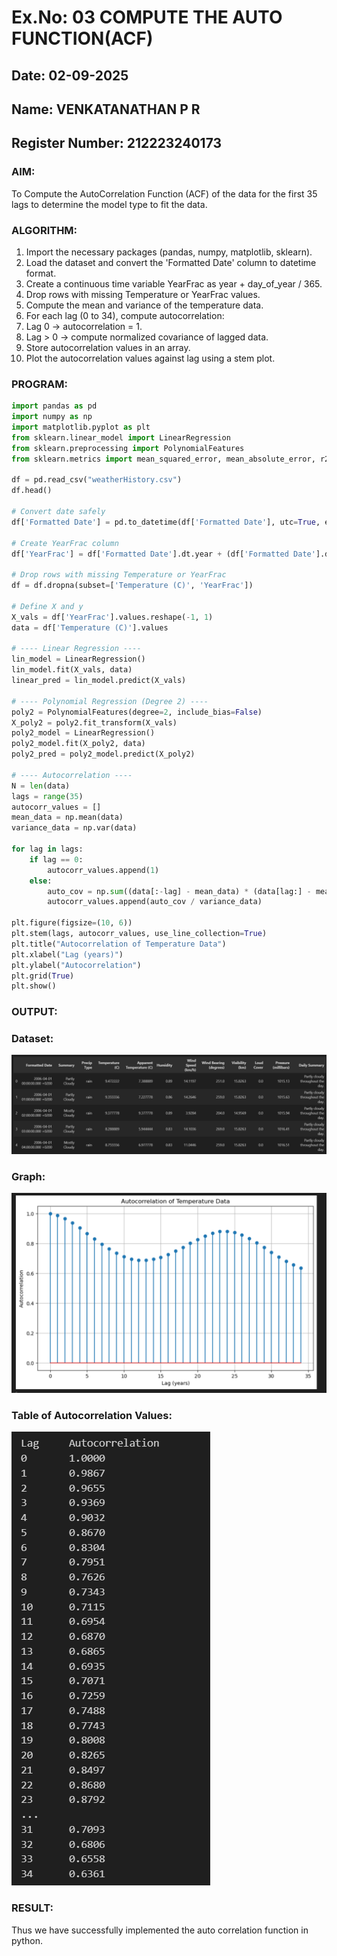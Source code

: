 # Ex.No: 03 COMPUTE THE AUTO FUNCTION(ACF)
## Date: 02-09-2025

## Name: VENKATANATHAN P R
## Register Number: 212223240173

### AIM:
To Compute the AutoCorrelation Function (ACF) of the data for the first 35 lags to determine the model
type to fit the data.

### ALGORITHM:
1. Import the necessary packages (pandas, numpy, matplotlib, sklearn).
2. Load the dataset and convert the 'Formatted Date' column to datetime format.
3. Create a continuous time variable YearFrac as year + day_of_year / 365.
4. Drop rows with missing Temperature or YearFrac values.
5. Compute the mean and variance of the temperature data.
6. For each lag (0 to 34), compute autocorrelation:
7. Lag 0 → autocorrelation = 1.
8. Lag > 0 → compute normalized covariance of lagged data.
9. Store autocorrelation values in an array.
10. Plot the autocorrelation values against lag using a stem plot.

### PROGRAM:
```python
import pandas as pd
import numpy as np
import matplotlib.pyplot as plt
from sklearn.linear_model import LinearRegression
from sklearn.preprocessing import PolynomialFeatures
from sklearn.metrics import mean_squared_error, mean_absolute_error, r2_score

df = pd.read_csv("weatherHistory.csv")
df.head()

# Convert date safely
df['Formatted Date'] = pd.to_datetime(df['Formatted Date'], utc=True, errors='coerce')

# Create YearFrac column
df['YearFrac'] = df['Formatted Date'].dt.year + (df['Formatted Date'].dt.dayofyear / 365)

# Drop rows with missing Temperature or YearFrac
df = df.dropna(subset=['Temperature (C)', 'YearFrac'])

# Define X and y
X_vals = df['YearFrac'].values.reshape(-1, 1)
data = df['Temperature (C)'].values

# ---- Linear Regression ----
lin_model = LinearRegression()
lin_model.fit(X_vals, data)
linear_pred = lin_model.predict(X_vals)

# ---- Polynomial Regression (Degree 2) ----
poly2 = PolynomialFeatures(degree=2, include_bias=False)
X_poly2 = poly2.fit_transform(X_vals)
poly2_model = LinearRegression()
poly2_model.fit(X_poly2, data)
poly2_pred = poly2_model.predict(X_poly2)

# ---- Autocorrelation ----
N = len(data)
lags = range(35)
autocorr_values = []
mean_data = np.mean(data)
variance_data = np.var(data)

for lag in lags:
    if lag == 0:
        autocorr_values.append(1)
    else:
        auto_cov = np.sum((data[:-lag] - mean_data) * (data[lag:] - mean_data)) / N
        autocorr_values.append(auto_cov / variance_data)

plt.figure(figsize=(10, 6))
plt.stem(lags, autocorr_values, use_line_collection=True)
plt.title("Autocorrelation of Temperature Data")
plt.xlabel("Lag (years)")
plt.ylabel("Autocorrelation")
plt.grid(True)
plt.show()
```

### OUTPUT:

### Dataset:

![alt text](<Images/image copy 2.png>)

### Graph:

![alt text](<Images/image copy.png>)

### Table of Autocorrelation Values:

![alt text](Images/image.png)

### RESULT:

Thus we have successfully implemented the auto correlation function in python.
